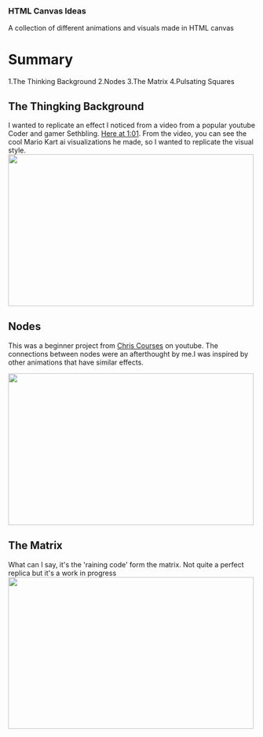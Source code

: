 ### HTML Canvas Ideas
A collection of different animations and visuals made in HTML canvas

# Summary
1.The Thinking Background
2.Nodes
3.The Matrix
4.Pulsating Squares

## The Thingking Background
I wanted to replicate an effect I noticed from a video from a popular youtube Coder and gamer Sethbling.
[Here at 1:01](https://www.youtube.com/watch?v=Ipi40cb_RsI). From the video, you can see the cool Mario Kart ai visualizations he made, so I wanted to replicate the visual style.
<img src=https://github.com/Corvu-s/HTML-Canvas-Ideas/blob/master/Animation%20Gifs/Computing%20background/computeBackground.gif width=500 height=309.017>


## Nodes
This was a beginner project from [Chris Courses](https://www.youtube.com/channel/UC9Yp2yz6-pwhQuPlIDV_mjA) on youtube. The connections between nodes were an afterthought by me.I was inspired by other animations that have similar effects.

<img src=https://github.com/Corvu-s/HTML-Canvas-Ideas/blob/master/Animation%20Gifs/Nodes/nodeAnimation.gif width=500 height=309.017>


## The Matrix
What can I say, it's the 'raining code' form the matrix. Not quite a perfect replica but it's a work in progress
<img src= https://github.com/Corvu-s/HTML-Canvas-Ideas/blob/master/Animation%20Gifs/Matrix/matrix.gif width= 500 height =309.017>
